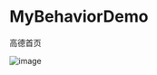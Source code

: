 # MyBehaviorDemo
高德首页

![image](https://github.com/dalong982242260/MyBehaviorDemo/blob/dev/mp4/show.gif?raw=true)
